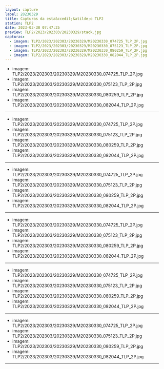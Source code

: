 ```yaml
---
layout: capture
label: 20230329
title: Capturas da esta&ccedil;&atilde;o TLP2
station: TLP2
date: 2023-03-30 07:47:25
preview: TLP2/2023/202303/20230329/stack.jpg
capturas:
  - imagem: TLP2/2023/202303/20230329/M20230330_074725_TLP_2P.jpg
  - imagem: TLP2/2023/202303/20230329/M20230330_075123_TLP_2P.jpg
  - imagem: TLP2/2023/202303/20230329/M20230330_080259_TLP_2P.jpg
  - imagem: TLP2/2023/202303/20230329/M20230330_082044_TLP_2P.jpg
---
```

  - imagem: TLP2/2023/202303/20230329/M20230330_074725_TLP_2P.jpg
  - imagem: TLP2/2023/202303/20230329/M20230330_075123_TLP_2P.jpg
  - imagem: TLP2/2023/202303/20230329/M20230330_080259_TLP_2P.jpg
  - imagem: TLP2/2023/202303/20230329/M20230330_082044_TLP_2P.jpg
---
  - imagem: TLP2/2023/202303/20230329/M20230330_074725_TLP_2P.jpg
  - imagem: TLP2/2023/202303/20230329/M20230330_075123_TLP_2P.jpg
  - imagem: TLP2/2023/202303/20230329/M20230330_080259_TLP_2P.jpg
  - imagem: TLP2/2023/202303/20230329/M20230330_082044_TLP_2P.jpg
---
  - imagem: TLP2/2023/202303/20230329/M20230330_074725_TLP_2P.jpg
  - imagem: TLP2/2023/202303/20230329/M20230330_075123_TLP_2P.jpg
  - imagem: TLP2/2023/202303/20230329/M20230330_080259_TLP_2P.jpg
  - imagem: TLP2/2023/202303/20230329/M20230330_082044_TLP_2P.jpg
---
  - imagem: TLP2/2023/202303/20230329/M20230330_074725_TLP_2P.jpg
  - imagem: TLP2/2023/202303/20230329/M20230330_075123_TLP_2P.jpg
  - imagem: TLP2/2023/202303/20230329/M20230330_080259_TLP_2P.jpg
  - imagem: TLP2/2023/202303/20230329/M20230330_082044_TLP_2P.jpg
---
  - imagem: TLP2/2023/202303/20230329/M20230330_074725_TLP_2P.jpg
  - imagem: TLP2/2023/202303/20230329/M20230330_075123_TLP_2P.jpg
  - imagem: TLP2/2023/202303/20230329/M20230330_080259_TLP_2P.jpg
  - imagem: TLP2/2023/202303/20230329/M20230330_082044_TLP_2P.jpg
---
  - imagem: TLP2/2023/202303/20230329/M20230330_074725_TLP_2P.jpg
  - imagem: TLP2/2023/202303/20230329/M20230330_075123_TLP_2P.jpg
  - imagem: TLP2/2023/202303/20230329/M20230330_080259_TLP_2P.jpg
  - imagem: TLP2/2023/202303/20230329/M20230330_082044_TLP_2P.jpg
---

